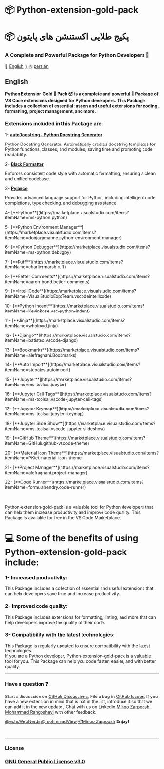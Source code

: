 # 📦 Python-extension-gold-pack

# 📦 پکیج طلایی اکستنشن های پایتون

### A Complete and Powerful Package for Python Developers 🥇

🏴󠁧󠁢󠁥󠁮󠁧󠁿 <a href="#English">English</a> 🇮🇷 <a href="#persian">persian</a>

## English

**<p> Python Extension Gold 🥇 Pack 📦 is a complete and powerful 💪 Package of VS Code extensions designed for Python developers. This Package includes a collection of essential :assen and useful extensions for coding, formatting, project  management, and more. </p>**

### Extensions included in this Package are:

1- [**autoDocstring - Python Docstring Generator**](https://marketplace.visualstudio.com/items?itemName=njpwerner.autodocstring)<p>Python Docstring Generator: Automatically creates docstring templates for Python functions, classes, and modules, saving time and promoting code readability.</p> 
2- [**Black Formatter**](https://marketplace.visualstudio.com/items?itemName=ms-python.black-formatter)<p> Enforces consistent code style with automatic formatting, ensuring a clean and unified codebase.</p> 
3- [**Pylance**](https://marketplace.visualstudio.com/items?itemName=ms-python.vscode-pylance)
<p>Provides advanced language support for Python, including intelligent code completions, type checking, and debugging assistance.</p>
4- [**Python**](https://marketplace.visualstudio.com/items?itemName=ms-python.python)<br>
<p></p>
5- [**Python Environment Manager**](https://marketplace.visualstudio.com/items?itemName=donjayamanne.python-environment-manager) 
<p></p>
6- [**Python Debugger**](https://marketplace.visualstudio.com/items?itemName=ms-python.debugpy)<br>
<p></p>
7- [**Ruff**](https://marketplace.visualstudio.com/items?itemName=charliermarsh.ruff)<br>
<p></p>
8- [**Better Comments**](https://marketplace.visualstudio.com/items?itemName=aaron-bond.better-comments)<br>
<p></p>
9- [**IntelliCode**](https://marketplace.visualstudio.com/items?itemName=VisualStudioExptTeam.vscodeintellicode)<br>
<p></p>
10- [**Python Indent**](https://marketplace.visualstudio.com/items?itemName=KevinRose.vsc-python-indent)<br>
<p></p>
11- [**Jinja**](https://marketplace.visualstudio.com/items?itemName=wholroyd.jinja)<br>
<p></p>
12- [**Django**](https://marketplace.visualstudio.com/items?itemName=batisteo.vscode-django)<br>
<p></p>
13- [**Bookmarks**](https://marketplace.visualstudio.com/items?itemName=alefragnani.Bookmarks)<br>
<p></p>
14- [**Auto Import**](https://marketplace.visualstudio.com/items?itemName=steoates.autoimport)<br>
<p></p>
15- [**Jupyter**](https://marketplace.visualstudio.com/items?itemName=ms-toolsai.jupyter)<br>
<p></p>
16- [**Jupyter Cell Tags**](https://marketplace.visualstudio.com/items?itemName=ms-toolsai.vscode-jupyter-cell-tags)<br>
<p></p>
17- [**Jupyter Keymap**](https://marketplace.visualstudio.com/items?itemName=ms-toolsai.jupyter-keymap)<br>
<p></p>
18- [**Jupyter Slide Show**](https://marketplace.visualstudio.com/items?itemName=ms-toolsai.vscode-jupyter-slideshow)<br>
<p></p>
19- [**GitHub Theme**](https://marketplace.visualstudio.com/items?itemName=GitHub.github-vscode-theme)<br>
<p></p>
20- [**Material Icon Theme**](https://marketplace.visualstudio.com/items?itemName=PKief.material-icon-theme)<br>
<p></p>
21- [**Project Manager**](https://marketplace.visualstudio.com/items?itemName=alefragnani.project-manager)<br>
<p></p>
22- [**Code Runner**](https://marketplace.visualstudio.com/items?itemName=formulahendry.code-runner)<br>
<p></p>


<br><br>
Python-extension-gold-pack is a valuable tool for Python developers that can help them increase productivity and improve code quality. This Package is available for free in the VS Code Marketplace.

<h1>💻 Some of the benefits of using Python-extension-gold-pack include:</h1>

<h3>1- Increased productivity:</h3> This Package includes a collection of essential and useful extensions that can help developers save time and increase productivity.<br>
<h3>2- Improved code quality: </h3>This Package includes extensions for formatting, linting, and more that can help developers improve the quality of their code.<br>
<h3>3- Compatibility with the latest technologies: </h3>This Package is regularly updated to ensure compatibility with the latest technologies.<br>
If you are a Python developer, Python-extension-gold-pack is a valuable tool for you. This Package can help you code faster, easier, and with better quality.



<br>
<hr>
<h3>Have a question ❓</h3>

Start a discussion on [GitHub Discussions](https://github.com/redhat-developer/vscode-java/discussions), File a bug in [GitHub Issues](https://github.com/echoWebNerds/VsCode-Python-Extensions/issues), If you have a new extension in mind that is not in the list, introduce it so that we can add it in the new update , Chat with us on Linkedin [Minoo Zarpoosh](https://www.linkedin.com/in/minoo-zarpoosh-8ab60b25a), [Mohammad Rahgoshayi](linkedin.com/in/mohammad-rahgoshahi-b3654325a) with other feedback. 

[@echoWebNerds](https://github.com/echoWebNerds)
[@mohmmadView](https://github.com/mohmmadView/)
[@Minoo Zarpoosh](https://github.com/Zarpoosh)
**Enjoy!**


<br>
<hr>
<h3>License<h3>

[GNU General Public License v3.0](https://github.com/echoWebNerds/VsCode-Python-Extensions/blob/master/LICENSE)
